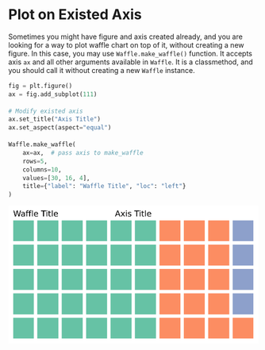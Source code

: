 # Plot on Existed Axis

Sometimes you might have figure and axis created already, and you are looking for a way to plot waffle chart on top of 
it, without creating a new figure. In this case, you may use `Waffle.make_waffle()` function. It accepts axis `ax` and all other arguments available in
`Waffle`. It is a classmethod, and you should call it without creating a new `Waffle` instance.

```python
fig = plt.figure()
ax = fig.add_subplot(111)

# Modify existed axis
ax.set_title("Axis Title")
ax.set_aspect(aspect="equal")

Waffle.make_waffle(
    ax=ax,  # pass axis to make_waffle
    rows=5, 
    columns=10, 
    values=[30, 16, 4], 
    title={"label": "Waffle Title", "loc": "left"}
)
```

<img class="img_middle" alt="With list values" src="https://raw.githubusercontent.com/gyli/PyWaffle/master/examples/docs/plot_on_existed_axis.svg?sanitize=true">
